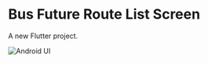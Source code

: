 # Bus Future Route List Screen

A new Flutter project.





![Android UI](https://github.com/shubhasachan507/Bus-Route-List-Screen-Flutter/assets/147168543/17a0c9dc-5208-4233-b0fc-6b4096f4513e)
